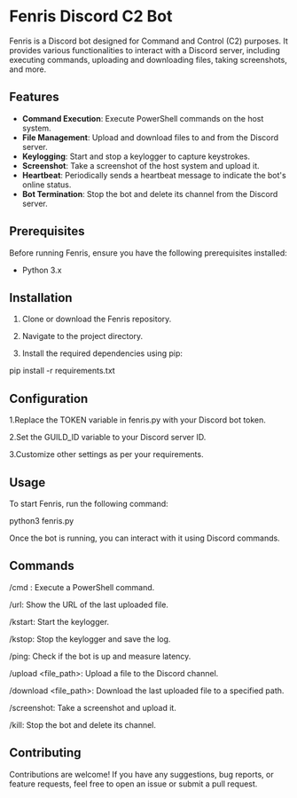 # Fenris Discord C2 Bot

Fenris is a Discord bot designed for Command and Control (C2) purposes. It provides various functionalities to interact with a Discord server, including executing commands, uploading and downloading files, taking screenshots, and more.

## Features

- **Command Execution**: Execute PowerShell commands on the host system.
- **File Management**: Upload and download files to and from the Discord server.
- **Keylogging**: Start and stop a keylogger to capture keystrokes.
- **Screenshot**: Take a screenshot of the host system and upload it.
- **Heartbeat**: Periodically sends a heartbeat message to indicate the bot's online status.
- **Bot Termination**: Stop the bot and delete its channel from the Discord server.

## Prerequisites

Before running Fenris, ensure you have the following prerequisites installed:

- Python 3.x

## Installation

1. Clone or download the Fenris repository.

2. Navigate to the project directory.

3. Install the required dependencies using pip:

pip install -r requirements.txt

## Configuration

1.Replace the TOKEN variable in fenris.py with your Discord bot token.

2.Set the GUILD_ID variable to your Discord server ID.

3.Customize other settings as per your requirements.

## Usage

To start Fenris, run the following command:

python3 fenris.py

Once the bot is running, you can interact with it using Discord commands.

## Commands

/cmd <command>: Execute a PowerShell command.

/url: Show the URL of the last uploaded file.

/kstart: Start the keylogger.

/kstop: Stop the keylogger and save the log.

/ping: Check if the bot is up and measure latency.

/upload <file_path>: Upload a file to the Discord channel.

/download <file_path>: Download the last uploaded file to a specified path.

/screenshot: Take a screenshot and upload it.

/kill: Stop the bot and delete its channel.

## Contributing

Contributions are welcome! If you have any suggestions, bug reports, or feature requests, feel free to open an issue or submit a pull request.
